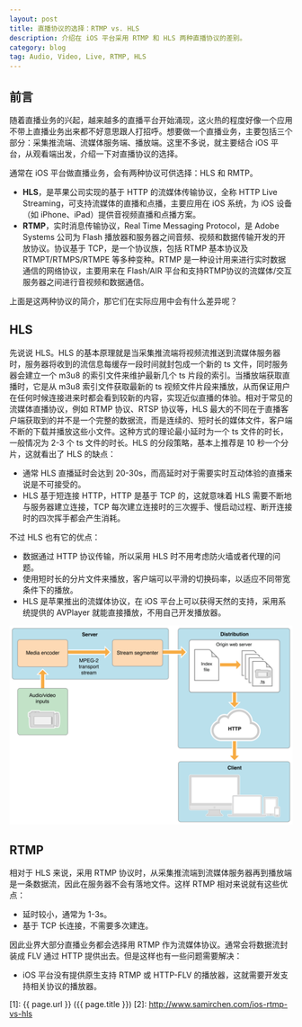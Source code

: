 ```yaml
---
layout: post
title: 直播协议的选择：RTMP vs. HLS
description: 介绍在 iOS 平台采用 RTMP 和 HLS 两种直播协议的差别。
category: blog
tag: Audio, Video, Live, RTMP, HLS
---
```



## 前言

随着直播业务的兴起，越来越多的直播平台开始涌现，这火热的程度好像一个应用不带上直播业务出来都不好意思跟人打招呼。想要做一个直播业务，主要包括三个部分：采集推流端、流媒体服务端、播放端。这里不多说，就主要结合 iOS 平台，从观看端出发，介绍一下对直播协议的选择。

通常在 iOS 平台做直播业务，会有两种协议可供选择：HLS 和 RMTP。

- **HLS**，是苹果公司实现的基于 HTTP 的流媒体传输协议，全称 HTTP Live Streaming，可支持流媒体的直播和点播，主要应用在 iOS 系统，为 iOS 设备（如 iPhone、iPad）提供音视频直播和点播方案。
- **RTMP**，实时消息传输协议，Real Time Messaging Protocol，是 Adobe Systems 公司为 Flash 播放器和服务器之间音频、视频和数据传输开发的开放协议。协议基于 TCP，是一个协议族，包括 RTMP 基本协议及 RTMPT/RTMPS/RTMPE 等多种变种。RTMP 是一种设计用来进行实时数据通信的网络协议，主要用来在 Flash/AIR 平台和支持RTMP协议的流媒体/交互服务器之间进行音视频和数据通信。

上面是这两种协议的简介，那它们在实际应用中会有什么差异呢？


## HLS

先说说 HLS。HLS 的基本原理就是当采集推流端将视频流推送到流媒体服务器时，服务器将收到的流信息每缓存一段时间就封包成一个新的 ts 文件，同时服务器会建立一个 m3u8 的索引文件来维护最新几个 ts 片段的索引。当播放端获取直播时，它是从 m3u8 索引文件获取最新的 ts 视频文件片段来播放，从而保证用户在任何时候连接进来时都会看到较新的内容，实现近似直播的体验。相对于常见的流媒体直播协议，例如 RTMP 协议、RTSP 协议等，HLS 最大的不同在于直播客户端获取到的并不是一个完整的数据流，而是连续的、短时长的媒体文件，客户端不断的下载并播放这些小文件。这种方式的理论最小延时为一个 ts 文件的时长，一般情况为 2-3 个 ts 文件的时长。HLS 的分段策略，基本上推荐是 10 秒一个分片，这就看出了 HLS 的缺点：

- 通常 HLS 直播延时会达到 20-30s，而高延时对于需要实时互动体验的直播来说是不可接受的。
- HLS 基于短连接 HTTP，HTTP 是基于 TCP 的，这就意味着 HLS 需要不断地与服务器建立连接，TCP 每次建立连接时的三次握手、慢启动过程、断开连接时的四次挥手都会产生消耗。

不过 HLS 也有它的优点：

- 数据通过 HTTP 协议传输，所以采用 HLS 时不用考虑防火墙或者代理的问题。
- 使用短时长的分片文件来播放，客户端可以平滑的切换码率，以适应不同带宽条件下的播放。
- HLS 是苹果推出的流媒体协议，在 iOS 平台上可以获得天然的支持，采用系统提供的 AVPlayer 就能直接播放，不用自己开发播放器。

![image](../../images/ios-rtmp-vs-hls/HLS.png)


## RTMP

相对于 HLS 来说，采用 RTMP 协议时，从采集推流端到流媒体服务器再到播放端是一条数据流，因此在服务器不会有落地文件。这样 RTMP 相对来说就有这些优点：

- 延时较小，通常为 1-3s。
- 基于 TCP 长连接，不需要多次建连。

因此业界大部分直播业务都会选择用 RTMP 作为流媒体协议。通常会将数据流封装成 FLV 通过 HTTP 提供出去。但是这样也有一些问题需要解决：

- iOS 平台没有提供原生支持 RTMP 或 HTTP-FLV 的播放器，这就需要开发支持相关协议的播放器。


<!-- 
协议差别：

- HLS：HTTP Live Streaming；基于短连接 HTTP；集合一段时间的数据生成 ts 切片文件，更新 m3u8 文件；延时 25s+。
- RTMP：Real Time Messaging Protocal；基于长连接TCP；每个时刻收到的数据立即转发；延时 1~3s。
- HTTP-FLV: RTMP over HTTP；基于长连接 HTTP；每个时刻收到的数据立即转发，使用 HTTP 协议；延时 1~3s。 
-->


[SamirChen]: http://www.samirchen.com "SamirChen"
[1]: {{ page.url }} ({{ page.title }})
[2]: http://www.samirchen.com/ios-rtmp-vs-hls
